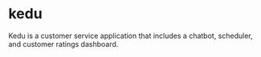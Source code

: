 # kedu
Kedu is a customer service application that includes a chatbot, scheduler, and customer ratings dashboard.
